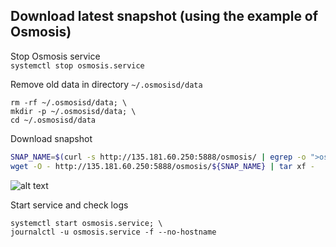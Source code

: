 ## Download latest snapshot (using the example of Osmosis)  
Stop Osmosis service  
`systemctl stop osmosis.service`  

Remove old data in directory `~/.osmosisd/data`  
```
rm -rf ~/.osmosisd/data; \
mkdir -p ~/.osmosisd/data; \
cd ~/.osmosisd/data
```

Download snapshot  
```bash
SNAP_NAME=$(curl -s http://135.181.60.250:5888/osmosis/ | egrep -o ">osmosis.*tar" | tr -d ">"); \
wget -O - http://135.181.60.250:5888/osmosis/${SNAP_NAME} | tar xf -
```
![alt text](https://github.com/c29r3/cosmos-snapshots/blob/main/2021-01-20_14-19.png?raw=true)

Start service and check logs  
```
systemctl start osmosis.service; \
journalctl -u osmosis.service -f --no-hostname
```

